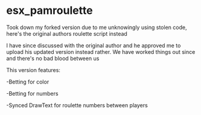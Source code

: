 # esx_pamroulette

Took down my forked version due to me unknowingly using stolen code, here's the original authors roulette script instead

I have since discussed with the original author and he approved me to upload his updated version instead rather. We have worked things out since and there's no bad blood between us

This version features:

-Betting for color

-Betting for numbers

-Synced DrawText for roulette numbers between players
